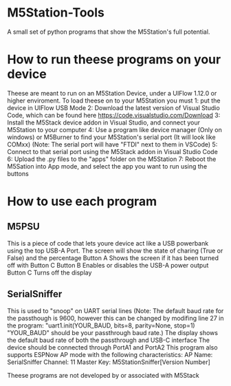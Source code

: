 # M5Station-Tools
A small set of python programs that show the M5Station's full potential.

# How to run theese programs on your device
Theese are meant to run on an M5Station Device, under a UIFlow 1.12.0 or higher enviroment.
To load theese on to your M5Station you must 1: put the device in UIFlow USB Mode
2: Download the latest version of Visual Studio Code, which can be found here https://code.visualstudio.com/Download
3: Install the M5Stack device addon in Visual Studio, and connect your M5Station to your computer
4: Use a program like device manager (Only on windows) or M5Burner to find your M5Station's serial port (It will look like COMxx) (Note: The serial port will have "FTDI" next to them in VSCode)
5: Connect to that serial port using the M5Stack addon in Visual Studio Code
6: Upload the .py files to the "apps" folder on the M5Station
7: Reboot the M5Sation into App mode, and select the app you want to run using the buttons

# How to use each program
## M5PSU
This is a piece of code that lets youre device act like a USB powerbank using the top USB-A Port.
The screen will show the state of charing (True or False) and the percentage
Button A Shows the screen if it has been turned off with Button C
Button B Enables or disables the USB-A power output
Button C Turns off the display

## SerialSniffer
This is used to "snoop" on UART serial lines
(Note: The default baud rate for the passthough is 9600, however this can be changed by modifing line 27 in the program: "uart1.init(YOUR_BAUD, bits=8, parity=None, stop=1) "YOUR_BAUD" should be your passthrough baud rate.)
The display shows the default baud rate of both the passthrough and USB-C interface
The device should be connected through PortA1 and PortA2
This program also supports ESPNow AP mode with the following characteristics: 
AP Name: SerialSniffer
Channel: 11
Master Key: M5StationSniffer[Version Number] 

Theese programs are not developed by or associated with M5Stack
